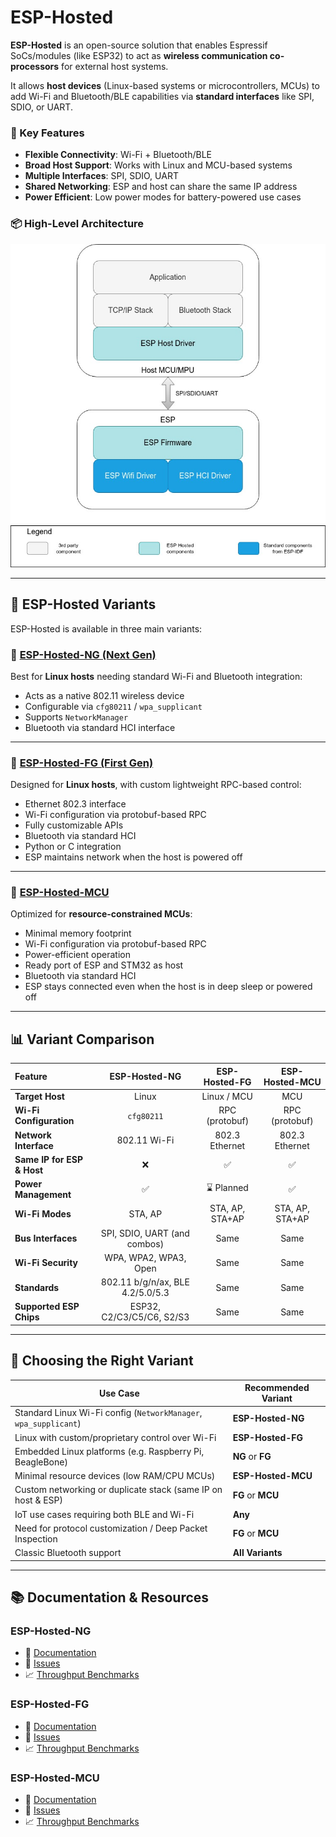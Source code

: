 # ESP-Hosted

**ESP-Hosted** is an open-source solution that enables Espressif SoCs/modules (like ESP32) to act as **wireless communication co-processors** for external host systems.

It allows **host devices** (Linux-based systems or microcontrollers, MCUs) to add Wi-Fi and Bluetooth/BLE capabilities via **standard interfaces** like SPI, SDIO, or UART.


### 🔑 Key Features

* **Flexible Connectivity**: Wi-Fi + Bluetooth/BLE
* **Broad Host Support**: Works with Linux and MCU-based systems
* **Multiple Interfaces**: SPI, SDIO, UART
* **Shared Networking**: ESP and host can share the same IP address
* **Power Efficient**: Low power modes for battery-powered use cases

### 📦 High-Level Architecture

<img src="basic_block_diagram.jpg" alt="Basic Block Diagram" width="600"/>

---

## 🧩 ESP-Hosted Variants

ESP-Hosted is available in three main variants:

### 🔹 [ESP-Hosted-NG (Next Gen)](esp_hosted_ng/README.md)

Best for **Linux hosts** needing standard Wi-Fi and Bluetooth integration:

* Acts as a native 802.11 wireless device
* Configurable via `cfg80211` / `wpa_supplicant`
* Supports `NetworkManager`
* Bluetooth via standard HCI interface

---

### 🔹 [ESP-Hosted-FG (First Gen)](esp_hosted_fg/README.md)

Designed for **Linux hosts**, with custom lightweight RPC-based control:

* Ethernet 802.3 interface
* Wi-Fi configuration via protobuf-based RPC
* Fully customizable APIs
* Bluetooth via standard HCI
* Python or C integration
* ESP maintains network when the host is powered off

---

### 🔹 [ESP-Hosted-MCU](https://github.com/espressif/esp-hosted-mcu)

Optimized for **resource-constrained MCUs**:

* Minimal memory footprint
* Wi-Fi configuration via protobuf-based RPC
* Power-efficient operation
* Ready port of ESP and STM32 as host
* Bluetooth via standard HCI
* ESP stays connected even when the host is in deep sleep or powered off


---

## 📊 Variant Comparison

| Feature                    |           ESP-Hosted-NG          |  ESP-Hosted-FG  |  ESP-Hosted-MCU  |
| :-------------------------------- | :------------------------------: | :-------------: | :--------------: |
| **Target Host**            |               Linux              |   Linux / MCU   |        MCU       |
| **Wi-Fi Configuration**    |            `cfg80211`            |  RPC (protobuf) | RPC (protobuf) |
| **Network Interface**      |           802.11 Wi-Fi           |  802.3 Ethernet |  802.3 Ethernet  |
| **Same IP for ESP & Host** |                 ❌                |        ✅        |         ✅        |
| **Power Management**       |                 ✅                |    :hourglass: Planned  |         ✅        |
| **Wi-Fi Modes**            |              STA, AP             | STA, AP, STA+AP |  STA, AP, STA+AP |
| **Bus Interfaces**         |   SPI, SDIO, UART (and combos)   |       Same      |       Same       |
| **Wi-Fi Security**         |       WPA, WPA2, WPA3, Open      |       Same      |       Same       |
| **Standards**              | 802.11 b/g/n/ax, BLE 4.2/5.0/5.3 |       Same      |       Same       |
| **Supported ESP Chips**    |     ESP32, C2/C3/C5/C6, S2/S3    |       Same      |       Same       |

---

## 🤔 Choosing the Right Variant

| Use Case                                                         | Recommended Variant |
| ---------------------------------------------------------------- | ------------------- |
| Standard Linux Wi-Fi config (`NetworkManager`, `wpa_supplicant`) | **ESP-Hosted-NG**   |
| Linux with custom/proprietary control over Wi-Fi                 | **ESP-Hosted-FG**   |
| Embedded Linux platforms (e.g. Raspberry Pi, BeagleBone)         | **NG** or **FG**    |
| Minimal resource devices (low RAM/CPU MCUs)                      | **ESP-Hosted-MCU**  |
| Custom networking or duplicate stack (same IP on host & ESP)     | **FG** or **MCU**   |
| IoT use cases requiring both BLE and Wi-Fi                       | **Any**             |
| Need for protocol customization / Deep Packet Inspection         | **FG** or **MCU**   |
| Classic Bluetooth support                                        | **All Variants**    |

---

## 📚 Documentation & Resources

### ESP-Hosted-NG

* 📄 [Documentation](https://github.com/espressif/esp-hosted/blob/master/esp_hosted_ng/README.md)
* 🐞 [Issues](https://github.com/espressif/esp-hosted/issues)
* 📈 [Throughput Benchmarks](https://github.com/espressif/esp-hosted/blob/master/esp_hosted_ng/README.md#5-throughput-performance)

### ESP-Hosted-FG

* 📄 [Documentation](https://github.com/espressif/esp-hosted/blob/master/esp_hosted_fg/README.md)
* 🐞 [Issues](https://github.com/espressif/esp-hosted/issues)
* 📈 [Throughput Benchmarks](https://github.com/espressif/esp-hosted/blob/master/esp_hosted_fg/README.md#5-throughput-performance)

### ESP-Hosted-MCU

* 📄 [Documentation](https://github.com/espressif/esp-hosted-mcu/blob/main/README.md)
* 🐞 [Issues](https://github.com/espressif/esp-hosted-mcu/issues)
* 📈 [Throughput Benchmarks](https://github.com/espressif/esp-hosted-mcu/tree/main?tab=readme-ov-file#hosted-transports-table)